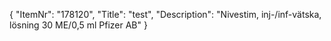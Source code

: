 {
  "ItemNr": "178120",
  "Title": "test",
  "Description": "Nivestim, inj-/inf-vätska, lösning 30 ME/0,5 ml Pfizer AB"
}